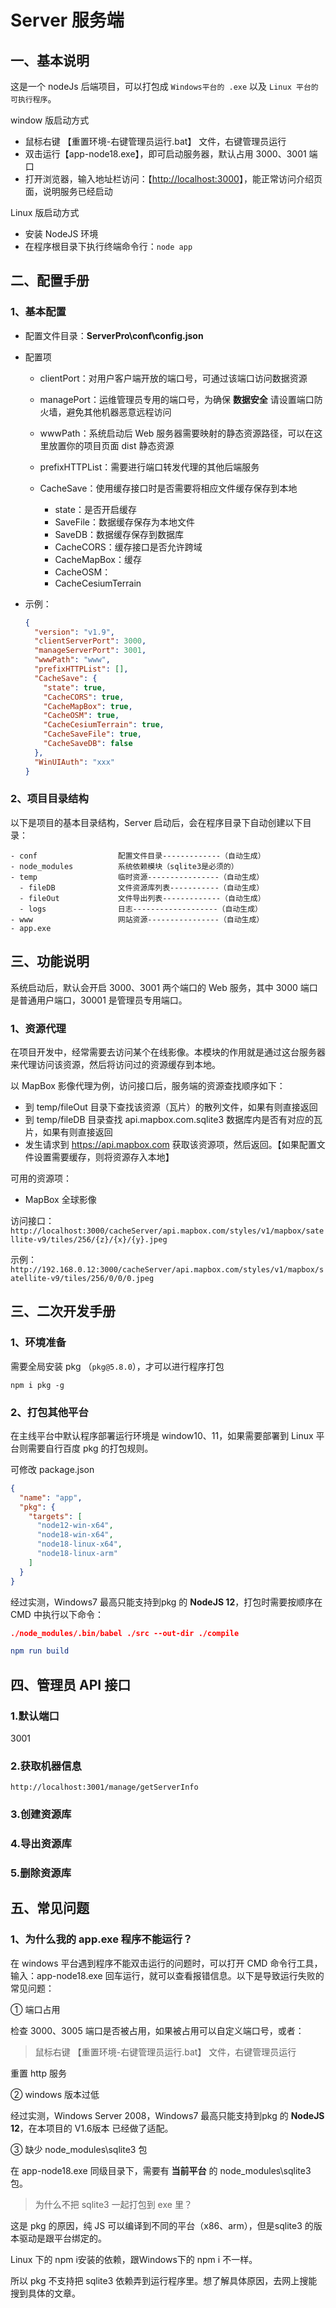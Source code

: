 # Server 服务端

## 一、基本说明

这是一个 nodeJs 后端项目，可以打包成 `Windows平台的 .exe` 以及 `Linux 平台的可执行程序`。

window 版启动方式

- 鼠标右键 【重置环境-右键管理员运行.bat】 文件，右键管理员运行
- 双击运行【app-node18.exe】，即可启动服务器，默认占用 3000、3001 端口
- 打开浏览器，输入地址栏访问：【[http://localhost:3000](http://localhost:3000)】，能正常访问介绍页面，说明服务已经启动

Linux 版启动方式

- 安装 NodeJS 环境
- 在程序根目录下执行终端命令行：`node app`



## 二、配置手册

### 1、基本配置

- 配置文件目录：**ServerPro\conf\config.json**

- 配置项
    - clientPort：对用户客户端开放的端口号，可通过该端口访问数据资源
    - managePort：运维管理员专用的端口号，为确保 **数据安全** 请设置端口防火墙，避免其他机器恶意远程访问
    - wwwPath：系统启动后 Web 服务器需要映射的静态资源路径，可以在这里放置你的项目页面 dist 静态资源
    - prefixHTTPList：需要进行端口转发代理的其他后端服务
    - CacheSave：使用缓存接口时是否需要将相应文件缓存保存到本地

        - state：是否开启缓存
        - SaveFile：数据缓存保存为本地文件
        - SaveDB：数据缓存保存到数据库
        - CacheCORS：缓存接口是否允许跨域
        - CacheMapBox：缓存
        - CacheOSM：
        - CacheCesiumTerrain

- 示例：

  ```json
  {
    "version": "v1.9",
    "clientServerPort": 3000,
    "manageServerPort": 3001,
    "wwwPath": "www",
    "prefixHTTPList": [],
    "CacheSave": {
      "state": true,
      "CacheCORS": true,
      "CacheMapBox": true,
      "CacheOSM": true,
      "CacheCesiumTerrain": true,
      "CacheSaveFile": true,
      "CacheSaveDB": false
    },
    "WinUIAuth": "xxx"
  }
  
  ```



### 2、项目目录结构

以下是项目的基本目录结构，Server 启动后，会在程序目录下自动创建以下目录：

```
- conf					配置文件目录-------------（自动生成）
- node_modules			系统依赖模块（sqlite3是必须的）
- temp					临时资源----------------（自动生成）
  - fileDB				文件资源库列表-----------（自动生成）
  - fileOut				文件导出列表-------------（自动生成）
  - logs				日志-------------------（自动生成）
- www					网站资源----------------（自动生成）
- app.exe
```



## 三、功能说明

系统启动后，默认会开启 3000、3001 两个端口的 Web 服务，其中 3000 端口是普通用户端口，30001 是管理员专用端口。

### 1、资源代理

在项目开发中，经常需要去访问某个在线影像。本模块的作用就是通过这台服务器来代理访问该资源，然后将访问过的资源缓存到本地。

以 MapBox 影像代理为例，访问接口后，服务端的资源查找顺序如下：

- 到 temp/fileOut 目录下查找该资源（瓦片）的散列文件，如果有则直接返回
- 到 temp/fileDB 目录查找 api.mapbox.com.sqlite3 数据库内是否有对应的瓦片，如果有则直接返回
- 发生请求到 https://api.mapbox.com 获取该资源项，然后返回。【如果配置文件设置需要缓存，则将资源存入本地】

可用的资源项：

- MapBox 全球影像

访问接口：`http://localhost:3000/cacheServer/api.mapbox.com/styles/v1/mapbox/satellite-v9/tiles/256/{z}/{x}/{y}.jpeg`

示例：`http://192.168.0.12:3000/cacheServer/api.mapbox.com/styles/v1/mapbox/satellite-v9/tiles/256/0/0/0.jpeg`



## 三、二次开发手册

### 1、环境准备

需要全局安装 pkg （`pkg@5.8.0`），才可以进行程序打包

```
npm i pkg -g
```

### 2、打包其他平台

在主线平台中默认程序部署运行环境是 window10、11，如果需要部署到 Linux 平台则需要自行百度 pkg 的打包规则。

可修改 package.json

```json
{
  "name": "app",
  "pkg": {
    "targets": [
      "node12-win-x64",
      "node18-win-x64",
      "node18-linux-x64",
      "node18-linux-arm"
    ]
  }
}
```

经过实测，Windows7 最高只能支持到pkg 的 **NodeJS 12**，打包时需要按顺序在 CMD 中执行以下命令：

```cmake
./node_modules/.bin/babel ./src --out-dir ./compile

npm run build
```

## 四、管理员 API 接口

### 1.默认端口

3001

### 2.获取机器信息

```
http://localhost:3001/manage/getServerInfo
```

### 3.创建资源库

### 4.导出资源库

### 5.删除资源库

## 五、常见问题

### 1、为什么我的 app.exe 程序不能运行？

在 windows 平台遇到程序不能双击运行的问题时，可以打开 CMD 命令行工具，输入：app-node18.exe 回车运行，就可以查看报错信息。以下是导致运行失败的常见问题：

① 端口占用

检查 3000、3005 端口是否被占用，如果被占用可以自定义端口号，或者：

> 鼠标右键 【重置环境-右键管理员运行.bat】 文件，右键管理员运行

重置 http 服务

② windows 版本过低

经过实测，Windows Server 2008，Windows7 最高只能支持到pkg 的 **NodeJS 12**，在本项目的 V1.6版本 已经做了适配。

③ 缺少 node_modules\sqlite3 包

在 app-node18.exe 同级目录下，需要有 **当前平台** 的 node_modules\sqlite3 包。

> 为什么不把 sqlite3 一起打包到 exe 里？

这是 pkg 的原因，纯 JS 可以编译到不同的平台（x86、arm），但是sqlite3 的版本驱动是跟平台绑定的。

Linux 下的 npm i安装的依赖，跟Windows下的 npm i 不一样。

所以 pkg 不支持把 sqlite3 依赖弄到运行程序里。想了解具体原因，去网上搜能搜到具体的文章。













